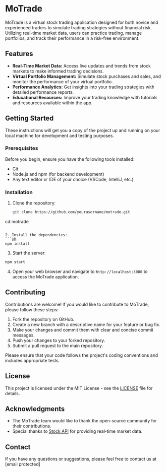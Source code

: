 # MoTrade

MoTrade is a virtual stock trading application designed for both novice and experienced traders to simulate trading strategies without financial risk. Utilizing real-time market data, users can practice trading, manage portfolios, and track their performance in a risk-free environment.

## Features

- **Real-Time Market Data:** Access live updates and trends from stock markets to make informed trading decisions.
- **Virtual Portfolio Management:** Simulate stock purchases and sales, and monitor the performance of your virtual portfolio.
- **Performance Analytics:** Get insights into your trading strategies with detailed performance reports.
- **Educational Resources:** Improve your trading knowledge with tutorials and resources available within the app.

## Getting Started

These instructions will get you a copy of the project up and running on your local machine for development and testing purposes.

### Prerequisites

Before you begin, ensure you have the following tools installed:
- Git
- Node.js and npm (for backend development)
- Any text editor or IDE of your choice (VSCode, IntelliJ, etc.)

### Installation

1. Clone the repository:
   ```sh
   git clone https://github.com/yourusername/motrade.git
cd motrade
```

2. Install the dependencies:
```sh
npm install
```

3. Start the server:
```sh
npm start
```

4. Open your web browser and navigate to `http://localhost:3000` to access the MoTrade application.

## Contributing

Contributions are welcome! If you would like to contribute to MoTrade, please follow these steps:

1. Fork the repository on GitHub.
2. Create a new branch with a descriptive name for your feature or bug fix.
3. Make your changes and commit them with clear and concise commit messages.
4. Push your changes to your forked repository.
5. Submit a pull request to the main repository.

Please ensure that your code follows the project's coding conventions and includes appropriate tests.

## License

This project is licensed under the MIT License - see the [LICENSE](LICENSE) file for details.

## Acknowledgments

- The MoTrade team would like to thank the open-source community for their contributions.
- Special thanks to [Stock API](https://stockapi.com/) for providing real-time market data.

## Contact

If you have any questions or suggestions, please feel free to contact us at [email protected]